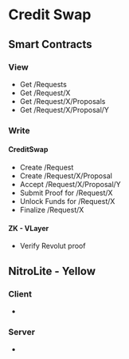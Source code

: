 # Credit Swap

## Smart Contracts

### View

- Get /Requests
- Get /Request/X
- Get /Request/X/Proposals
- Get /Request/X/Proposal/Y

### Write

#### CreditSwap

- Create /Request
- Create /Request/X/Proposal
- Accept /Request/X/Proposal/Y
- Submit Proof for /Request/X
- Unlock Funds for /Request/X
- Finalize /Request/X

#### ZK - VLayer

- Verify Revolut proof

## NitroLite - Yellow

### Client

-

### Server

-
